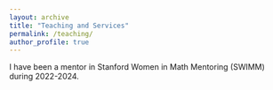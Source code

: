 ```yaml
---
layout: archive
title: "Teaching and Services"
permalink: /teaching/
author_profile: true
---
```

I have been a mentor in Stanford Women in Math Mentoring (SWIMM) during 2022-2024.

<!-- - <a href="https://web.stanford.edu/class/msande338/" style="text-decoration: none;">Reinforcement Learning, MS&E 338</a>. Spring 2023.  -->

<!-- {% include base_path %}

{% for post in site.teaching reversed %}
  {% include archive-single.html %}
{% endfor %} -->
